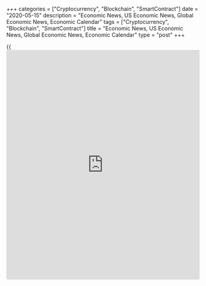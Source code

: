 +++
categories = ["Cryptocurrency", "Blockchain", "SmartContract"]
date = "2020-05-15"
description = "Economic News, US Economic News, Global Economic News, Economic Calendar"
tags = ["Cryptocurrency", "Blockchain", "SmartContract"]
title = "Economic News, US Economic News, Global Economic News, Economic Calendar"
type = "post"
+++

{{<iframe id="large-banner" src="https://www.bounty.group/#slide=11.0" width="100%" height="600" scrolling="no" style="border: 0px solid rgb(216, 221, 230); border-radius: 3px;">}}

Hungary's economic growth rate more than halved in the first quarter of
this year as the coronavirus, or Covid-19, pandemic hurt production in
most sectors, preliminary estimates from the statistical office showed
on Friday. Gross domestic product grew an unadjusted 2.2 percent year-
on-year following... [Read more...][1]

Romania's economy grew at a sharply slower pace in the first quarter, as
economic activity started getting impacted by the coronavirus pandemic,
preliminary figures from the statistical office showed on Friday. Gross
domestic product decreased a seasonally adjusted 0.3 percent from the
previous quarter,... [Read more...][2]

Italy's consumer prices remained stable in April, data from the
statistical office Istat showed on Friday. The consumer prices remained
unchanged in April, after rising 0.1 percent in March. As initially
estimated.  On a month-on-month basis, consumer prices increased 0.1
percent in April, same... [Read more...][3]

[View All][4]

   1. www.rtt[news](https://www.letsplayfx.com/blog/forex-news-website/).com/3096443/hungary-gdp-growth-halves-in-q1.aspx?type=eueco
   2. www.rtt[news](https://www.letsplayfx.com/blog/forex-news-website/).com/3096440/romania-gdp-growth-slows-sharply-in-q1.aspx?type=eueco
   3. www.rtt[news](https://www.letsplayfx.com/blog/forex-news-website/).com/3096390/italy-consumer-prices-steady-in-april.aspx?type=eueco
   4. www.rtt[news](https://www.letsplayfx.com/blog/forex-news-website/).com/list/european-economic-[news](https://www.letsplayfx.com/blog/forex-news-website/).aspx